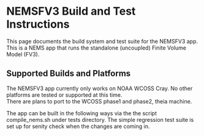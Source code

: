 NEMSFV3 Build and Test Instructions
======================================

This page documents the build system and test suite for the NEMSFV3
app.  This is a NEMS app that runs the standalone (uncoupled) Finite
Volume Model (FV3). 

<a name="supbuild"></a>Supported Builds and Platforms
-----------------------------------------------------

The NEMSFV3 app currently only works on NOAA WCOSS Cray.
No other platforms are tested or supported at this time.  
There are plans to port to the WCOSS phase1 and phase2, theia machine.

The app can be built in the following ways via the the script 
compile_nems.sh under tests directory. The simple regression test
suite is set up for senity check when the changes are coming in.

